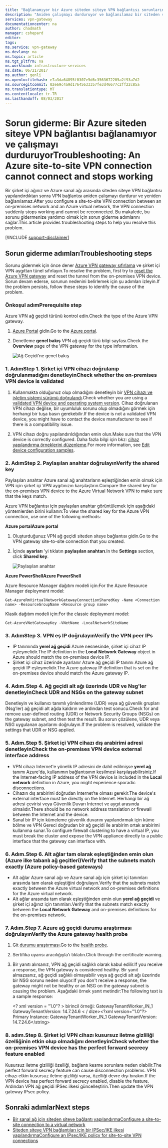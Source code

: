 ```yaml
---
title: "Bağlanamıyor bir Azure siteden siteye VPN bağlantısı sorunlarını giderme | Microsoft Docs"
description: "Aniden çalışmayı durduruyor ve bağlanılamaz bir siteden siteye VPN bağlantısı sorunlarını giderme öğrenin."
services: vpn-gateway
documentationcenter: na
author: chadmath
manager: cshepard
editor: 
tags: 
ms.service: vpn-gateway
ms.devlang: na
ms.topic: article
ms.tgt_pltfrm: na
ms.workload: infrastructure-services
ms.date: 06/21/2017
ms.author: genli
ms.openlocfilehash: e7a3da64895f0307e5d6c3563672205a2f93a7d2
ms.sourcegitcommit: 02e69c4a9d17645633357fe3d46677c2ff22c85a
ms.translationtype: MT
ms.contentlocale: tr-TR
ms.lasthandoff: 08/03/2017
---
```

# <a name="troubleshooting-an-azure-site-to-site-vpn-connection-cannot-connect-and-stops-working"></a><span data-ttu-id="bdb4e-103">Sorun giderme: Bir Azure siteden siteye VPN bağlantısı bağlanamıyor ve çalışmayı durduruyor</span><span class="sxs-lookup"><span data-stu-id="bdb4e-103">Troubleshooting: An Azure site-to-site VPN connection cannot connect and stops working</span></span>

<span data-ttu-id="bdb4e-104">Bir şirket içi ağınız ve Azure sanal ağı arasında siteden siteye VPN bağlantısı yapılandırdıktan sonra VPN bağlantısı aniden çalışmayı durdurur ve yeniden bağlanılamaz.</span><span class="sxs-lookup"><span data-stu-id="bdb4e-104">After you configure a site-to-site VPN connection between an on-premises network and an Azure virtual network, the VPN connection suddenly stops working and cannot be reconnected.</span></span> <span data-ttu-id="bdb4e-105">Bu makalede, bu sorunu gidermenize yardımcı olmak için sorun giderme adımlarını sağlar.</span><span class="sxs-lookup"><span data-stu-id="bdb4e-105">This article provides troubleshooting steps to help you resolve this problem.</span></span> 

[!INCLUDE [support-disclaimer](../../includes/support-disclaimer.md)]

## <a name="troubleshooting-steps"></a><span data-ttu-id="bdb4e-106">Sorun giderme adımları</span><span class="sxs-lookup"><span data-stu-id="bdb4e-106">Troubleshooting steps</span></span>

<span data-ttu-id="bdb4e-107">Sorunu gidermek için önce dener [Azure VPN gateway sıfırlama](vpn-gateway-resetgw-classic.md) ve şirket içi VPN aygıttan tünel sıfırlayın.</span><span class="sxs-lookup"><span data-stu-id="bdb4e-107">To resolve the problem, first try to [reset the Azure VPN gateway](vpn-gateway-resetgw-classic.md) and reset the tunnel from the on-premises VPN device.</span></span> <span data-ttu-id="bdb4e-108">Sorun devam ederse, sorunun nedenini belirlemek için şu adımları izleyin.</span><span class="sxs-lookup"><span data-stu-id="bdb4e-108">If the problem persists, follow these steps to identify the cause of the problem.</span></span>

### <a name="prerequisite-step"></a><span data-ttu-id="bdb4e-109">Önkoşul adım</span><span class="sxs-lookup"><span data-stu-id="bdb4e-109">Prerequisite step</span></span>

<span data-ttu-id="bdb4e-110">Azure VPN ağ geçidi türünü kontrol edin.</span><span class="sxs-lookup"><span data-stu-id="bdb4e-110">Check the type of the Azure VPN gateway.</span></span>

1. <span data-ttu-id="bdb4e-111">[Azure Portal](https://portal.azure.com) gidin.</span><span class="sxs-lookup"><span data-stu-id="bdb4e-111">Go to the [Azure portal](https://portal.azure.com).</span></span>

2. <span data-ttu-id="bdb4e-112">Denetleme **genel bakış** VPN ağ geçidi türü bilgi sayfası.</span><span class="sxs-lookup"><span data-stu-id="bdb4e-112">Check the **Overview** page of the VPN gateway for the type information.</span></span>
    
    ![Ağ Geçidi'ne genel bakış](media\vpn-gateway-troubleshoot-site-to-site-cannot-connect\gatewayoverview.png)

### <a name="step-1-check-whether-the-on-premises-vpn-device-is-validated"></a><span data-ttu-id="bdb4e-114">1. Adım</span><span class="sxs-lookup"><span data-stu-id="bdb4e-114">Step 1.</span></span> <span data-ttu-id="bdb4e-115">Şirket içi VPN cihazı doğrulanıp doğrulanmadığını denetleyin</span><span class="sxs-lookup"><span data-stu-id="bdb4e-115">Check whether the on-premises VPN device is validated</span></span>

1. <span data-ttu-id="bdb4e-116">Kullanmakta olduğunuz olup olmadığını denetleyin bir [VPN cihazı ve işletim sistemi sürümü doğrulandı](vpn-gateway-about-vpn-devices.md#devicetable).</span><span class="sxs-lookup"><span data-stu-id="bdb4e-116">Check whether you are using a [validated VPN device and operating system version](vpn-gateway-about-vpn-devices.md#devicetable).</span></span> <span data-ttu-id="bdb4e-117">Cihaz doğrulanan VPN cihazı değilse, bir uyumluluk sorunu olup olmadığını görmek için herhangi bir tuşa basın gerekebilir.</span><span class="sxs-lookup"><span data-stu-id="bdb4e-117">If the device is not a validated VPN device, you might have to contact the device manufacturer to see if there is a compatibility issue.</span></span>

2. <span data-ttu-id="bdb4e-118">VPN cihazı doğru yapılandırıldığından emin olun.</span><span class="sxs-lookup"><span data-stu-id="bdb4e-118">Make sure that the VPN device is correctly configured.</span></span> <span data-ttu-id="bdb4e-119">Daha fazla bilgi için bkz: [cihaz yapılandırma örneklerini düzenleme](/vpn-gateway-about-vpn-devices.md#editing).</span><span class="sxs-lookup"><span data-stu-id="bdb4e-119">For more information, see [Edit device configuration samples](/vpn-gateway-about-vpn-devices.md#editing).</span></span>

### <a name="step-2-verify-the-shared-key"></a><span data-ttu-id="bdb4e-120">2. Adım</span><span class="sxs-lookup"><span data-stu-id="bdb4e-120">Step 2.</span></span> <span data-ttu-id="bdb4e-121">Paylaşılan anahtar doğrulayın</span><span class="sxs-lookup"><span data-stu-id="bdb4e-121">Verify the shared key</span></span>

<span data-ttu-id="bdb4e-122">Paylaşılan anahtar Azure sanal ağ anahtarların eşleştiğinden emin olmak için VPN için şirket içi VPN aygıtınızın karşılaştırın.</span><span class="sxs-lookup"><span data-stu-id="bdb4e-122">Compare the shared key for the on-premises VPN device to the Azure Virtual Network VPN to make sure that the keys match.</span></span> 

<span data-ttu-id="bdb4e-123">Azure VPN bağlantısı için paylaşılan anahtar görüntülemek için aşağıdaki yöntemlerden birini kullanın:</span><span class="sxs-lookup"><span data-stu-id="bdb4e-123">To view the shared key for the Azure VPN connection, use one of the following methods:</span></span>

<span data-ttu-id="bdb4e-124">**Azure portal**</span><span class="sxs-lookup"><span data-stu-id="bdb4e-124">**Azure portal**</span></span>

1. <span data-ttu-id="bdb4e-125">Oluşturduğunuz VPN ağ geçidi siteden siteye bağlantısı gidin.</span><span class="sxs-lookup"><span data-stu-id="bdb4e-125">Go to the VPN gateway site-to-site connection that you created.</span></span>

2. <span data-ttu-id="bdb4e-126">İçinde **ayarları** 'yi tıklatın **paylaşılan anahtarı**.</span><span class="sxs-lookup"><span data-stu-id="bdb4e-126">In the **Settings** section, click **Shared key**.</span></span>
    
    ![Paylaşılan anahtar](media/vpn-gateway-troubleshoot-site-to-site-cannot-connect/sharedkey.png)

<span data-ttu-id="bdb4e-128">**Azure PowerShell**</span><span class="sxs-lookup"><span data-stu-id="bdb4e-128">**Azure PowerShell**</span></span>

<span data-ttu-id="bdb4e-129">Azure Resource Manager dağıtım modeli için:</span><span class="sxs-lookup"><span data-stu-id="bdb4e-129">For the Azure Resource Manager deployment model:</span></span>

    Get-AzureRmVirtualNetworkGatewayConnectionSharedKey -Name <Connection name> -ResourceGroupName <Resource group name>

<span data-ttu-id="bdb4e-130">Klasik dağıtım modeli için:</span><span class="sxs-lookup"><span data-stu-id="bdb4e-130">For the classic deployment model:</span></span>

    Get-AzureVNetGatewayKey -VNetName -LocalNetworkSiteName

### <a name="step-3-verify-the-vpn-peer-ips"></a><span data-ttu-id="bdb4e-131">3. Adım</span><span class="sxs-lookup"><span data-stu-id="bdb4e-131">Step 3.</span></span> <span data-ttu-id="bdb4e-132">VPN eş IP doğrulayın</span><span class="sxs-lookup"><span data-stu-id="bdb4e-132">Verify the VPN peer IPs</span></span>

-   <span data-ttu-id="bdb4e-133">IP tanımında **yerel ağ geçidi** Azure nesnesinde, şirket içi cihaz IP eşleşmelidir.</span><span class="sxs-lookup"><span data-stu-id="bdb4e-133">The IP definition in the **Local Network Gateway** object in Azure should match the on-premises device IP.</span></span>
-   <span data-ttu-id="bdb4e-134">Şirket içi cihaz üzerinde ayarlanır Azure ağ geçidi IP tanımı Azure ağ geçidi IP eşleşmelidir.</span><span class="sxs-lookup"><span data-stu-id="bdb4e-134">The Azure gateway IP definition that is set on the on-premises device should match the Azure gateway IP.</span></span>

### <a name="step-4-check-udr-and-nsgs-on-the-gateway-subnet"></a><span data-ttu-id="bdb4e-135">4. Adım.</span><span class="sxs-lookup"><span data-stu-id="bdb4e-135">Step 4.</span></span> <span data-ttu-id="bdb4e-136">Ağ geçidi alt ağı üzerinde UDR ve Nsg'ler denetleyin</span><span class="sxs-lookup"><span data-stu-id="bdb4e-136">Check UDR and NSGs on the gateway subnet</span></span>

<span data-ttu-id="bdb4e-137">Denetleyin ve kullanıcı tanımlı yönlendirme (UDR) veya ağ güvenlik grupları (Nsg'ler) ağ geçidi alt ağda kaldırın ve ardından test sonucu.</span><span class="sxs-lookup"><span data-stu-id="bdb4e-137">Check for and remove user-defined routing (UDR) or Network Security Groups (NSGs) on the gateway subnet, and then test the result.</span></span> <span data-ttu-id="bdb4e-138">Bu sorun çözülene, UDR veya NSG uygulanan ayarlarını doğrulayın.</span><span class="sxs-lookup"><span data-stu-id="bdb4e-138">If the problem is resolved, validate the settings that UDR or NSG applied.</span></span>

### <a name="step-5-check-the-on-premises-vpn-device-external-interface-address"></a><span data-ttu-id="bdb4e-139">5. Adım.</span><span class="sxs-lookup"><span data-stu-id="bdb4e-139">Step 5.</span></span> <span data-ttu-id="bdb4e-140">Şirket içi VPN cihazı dış arabirimi adresi denetleyin</span><span class="sxs-lookup"><span data-stu-id="bdb4e-140">Check the on-premises VPN device external interface address</span></span>

- <span data-ttu-id="bdb4e-141">VPN cihazı Internet'e yönelik IP adresini de dahil edilmişse **yerel ağ** tanımı Azure'da, kullanımın bağlantısının kesilmesi karşılaşabilirsiniz.</span><span class="sxs-lookup"><span data-stu-id="bdb4e-141">If the Internet-facing IP address of the VPN device is included in the **Local network** definition in Azure, you might experience sporadic disconnections.</span></span>
- <span data-ttu-id="bdb4e-142">Cihazın dış arabirimi doğrudan Internet'te olması gerekir.</span><span class="sxs-lookup"><span data-stu-id="bdb4e-142">The device's external interface must be directly on the Internet.</span></span> <span data-ttu-id="bdb4e-143">Herhangi bir ağ adresi çevirisi veya Güvenlik Duvarı Internet ve aygıt arasında olmalıdır.</span><span class="sxs-lookup"><span data-stu-id="bdb4e-143">There should be no network address translation or firewall between the Internet and the device.</span></span>
- <span data-ttu-id="bdb4e-144">Sanal bir IP için kümeleme güvenlik duvarını yapılandırmak için küme bölme ve VPN Gereci doğrudan bir ağ geçidi ile arabirim ortak arabirimi kullanıma sunar.</span><span class="sxs-lookup"><span data-stu-id="bdb4e-144">To configure firewall clustering to have a virtual IP, you must break the cluster and expose the VPN appliance directly to a public interface that the gateway can interface with.</span></span>

### <a name="step-6-verify-that-the-subnets-match-exactly-azure-policy-based-gateways"></a><span data-ttu-id="bdb4e-145">6. Adım.</span><span class="sxs-lookup"><span data-stu-id="bdb4e-145">Step 6.</span></span> <span data-ttu-id="bdb4e-146">Alt ağlar tam olarak eşleştiğinden emin olun (Azure ilke tabanlı ağ geçitleri)</span><span class="sxs-lookup"><span data-stu-id="bdb4e-146">Verify that the subnets match exactly (Azure policy-based gateways)</span></span>

-   <span data-ttu-id="bdb4e-147">Alt ağlar Azure sanal ağı ve Azure sanal ağı için şirket içi tanımları arasında tam olarak eşleştiğini doğrulayın.</span><span class="sxs-lookup"><span data-stu-id="bdb4e-147">Verify that the subnets match exactly between the Azure virtual network and on-premises definitions for the Azure virtual network.</span></span>
-   <span data-ttu-id="bdb4e-148">Alt ağlar arasında tam olarak eşleştiğinden emin olun **yerel ağ geçidi** ve şirket içi ağınız için tanımları.</span><span class="sxs-lookup"><span data-stu-id="bdb4e-148">Verify that the subnets match exactly between the **Local Network Gateway** and on-premises definitions for the on-premises network.</span></span>

### <a name="step-7-verify-the-azure-gateway-health-probe"></a><span data-ttu-id="bdb4e-149">7. Adım.</span><span class="sxs-lookup"><span data-stu-id="bdb4e-149">Step 7.</span></span> <span data-ttu-id="bdb4e-150">Azure ağ geçidi durumu araştırması doğrulayın</span><span class="sxs-lookup"><span data-stu-id="bdb4e-150">Verify the Azure gateway health probe</span></span>

1. <span data-ttu-id="bdb4e-151">Git [durumu araştırması](https://&lt;YourVirtualNetworkGatewayIP&gt;:8081/healthprobe).</span><span class="sxs-lookup"><span data-stu-id="bdb4e-151">Go to the [health probe](https://&lt;YourVirtualNetworkGatewayIP&gt;:8081/healthprobe).</span></span>

2. <span data-ttu-id="bdb4e-152">Sertifika uyarısı aracılığıyla'ı tıklatın.</span><span class="sxs-lookup"><span data-stu-id="bdb4e-152">Click through the certificate warning.</span></span>
3. <span data-ttu-id="bdb4e-153">Bir yanıtı alırsanız, VPN ağ geçidi sağlıklı olarak kabul edilir.</span><span class="sxs-lookup"><span data-stu-id="bdb4e-153">If you receive a response, the VPN gateway is considered healthy.</span></span> <span data-ttu-id="bdb4e-154">Bir yanıt almazsanız, ağ geçidi sağlıklı olmayabilir veya ağ geçidi alt ağı üzerinde bir NSG sorunu neden oluyor.</span><span class="sxs-lookup"><span data-stu-id="bdb4e-154">If you don't receive a response, the gateway might not be healthy or an NSG on the gateway subnet is causing the problem.</span></span> <span data-ttu-id="bdb4e-155">Aşağıdaki örnek yanıt metindir:</span><span class="sxs-lookup"><span data-stu-id="bdb4e-155">The following text is a sample response:</span></span>

    <span data-ttu-id="bdb4e-156">&lt;? xml version = "1.0"? > <string xmlns="http://schemas.microsoft.com/2003/10/Serialization/">birincil örneği: GatewayTenantWorker_IN_1 GatewayTenantVersion: 14.7.24.6 < / dize&gt;</span><span class="sxs-lookup"><span data-stu-id="bdb4e-156">&lt;?xml version="1.0"?>  <string xmlns="http://schemas.microsoft.com/2003/10/Serialization/">Primary Instance: GatewayTenantWorker_IN_1 GatewayTenantVersion: 14.7.24.6</string&gt;</span></span>

### <a name="step-8-check-whether-the-on-premises-vpn-device-has-the-perfect-forward-secrecy-feature-enabled"></a><span data-ttu-id="bdb4e-157">8. adım.</span><span class="sxs-lookup"><span data-stu-id="bdb4e-157">Step 8.</span></span> <span data-ttu-id="bdb4e-158">Şirket içi VPN cihazı kusursuz iletme gizliliği özelliğinin etkin olup olmadığını denetleyin</span><span class="sxs-lookup"><span data-stu-id="bdb4e-158">Check whether the on-premises VPN device has the perfect forward secrecy feature enabled</span></span>

<span data-ttu-id="bdb4e-159">Kusursuz iletme gizliliği özelliği, bağlantı kesme sorunlara neden olabilir.</span><span class="sxs-lookup"><span data-stu-id="bdb4e-159">The perfect forward secrecy feature can cause disconnection problems.</span></span> <span data-ttu-id="bdb4e-160">VPN cihazı etkin kusursuz iletme gizliliği varsa, özelliği devre dışı bırakın.</span><span class="sxs-lookup"><span data-stu-id="bdb4e-160">If the VPN device has perfect forward secrecy enabled, disable the feature.</span></span> <span data-ttu-id="bdb4e-161">Ardından VPN ağ geçidi IPSec ilkesi güncelleştirin.</span><span class="sxs-lookup"><span data-stu-id="bdb4e-161">Then update the VPN gateway IPsec policy.</span></span>

## <a name="next-steps"></a><span data-ttu-id="bdb4e-162">Sonraki adımlar</span><span class="sxs-lookup"><span data-stu-id="bdb4e-162">Next steps</span></span>

-   [<span data-ttu-id="bdb4e-163">Bir sanal ağ için siteden siteye bağlantı yapılandırma</span><span class="sxs-lookup"><span data-stu-id="bdb4e-163">Configure a site-to-site connection to a virtual network</span></span>](vpn-gateway-howto-site-to-site-resource-manager-portal.md)
-   [<span data-ttu-id="bdb4e-164">Siteden siteye VPN bağlantıları için bir IPSec/IKE ilkesi yapılandırma</span><span class="sxs-lookup"><span data-stu-id="bdb4e-164">Configure an IPsec/IKE policy for site-to-site VPN connections</span></span>](vpn-gateway-ipsecikepolicy-rm-powershell.md)
